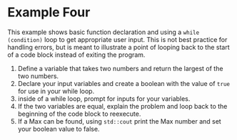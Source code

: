 # Example Four

This example shows basic function declaration and using a `while (condition)` loop to get appropriate user input. This is not best practice for handling errors, but is meant to illustrate a point of looping back to the start of a code block instead of exiting the program. 

1. Define a variable that takes two numbers and return the largest of the two numbers.
2. Declare your input variables and create a boolean with the value of `true` for use in your while loop.
3. inside of a while loop, prompt for inputs for your variables. 
4. If the two variables are equal, explain the problem and loop back to the beginning of the code block to reexecute.
5. If a Max can be found, using `std::cout` print the Max number and set your boolean value to false.